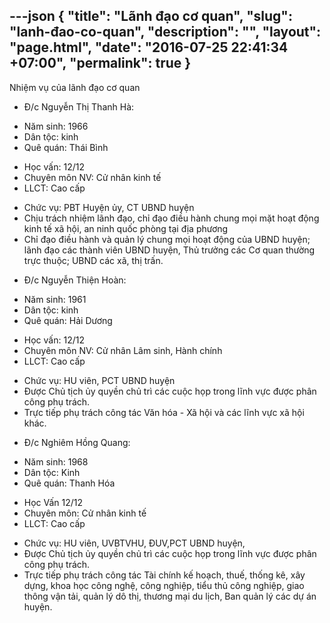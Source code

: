 ---json
{
    "title": "Lãnh đạo cơ quan",
    "slug": "lanh-đao-co-quan",
    "description": "",
    "layout": "page.html",
    "date": "2016-07-25 22:41:34 +07:00",
    "permalink": true
}
---

Nhiệm vụ của lãnh đạo cơ quan
* Đ/c Nguyễn Thị Thanh Hà:
- Năm sinh: 1966
- Dân tộc: kinh
- Quê quán: Thái Bình
+ Học vấn: 12/12
+ Chuyên môn NV: Cử nhân kinh tế
+ LLCT: Cao cấp​
- Chức vụ: PBT Huyện ủy, CT UBND huyện
- Chịu trách nhiệm lãnh đạo, chỉ đạo điều hành chung mọi mặt hoạt động kinh tế xã hội, an ninh quốc phòng tại địa phương
- Chỉ đạo điều hành và quản lý chung mọi hoạt động của UBND huyện; lãnh đạo các thành viên UBND huyện, Thủ trưởng các Cơ quan thường trực thuộc; UBND các xã, thị trấn.
* Đ/c Nguyễn Thiện Hoàn:
- Năm sinh: 1961
- Dân tộc: kinh
- Quê quán: Hải Dương
+ Học vấn: 12/12
+ Chuyên môn NV: Cử nhân Lâm sinh, Hành chính
+ LLCT: Cao cấp
- Chức vụ: HU viên, PCT UBND huyện
- Được Chủ tịch ủy quyền chủ trì các cuộc họp trong lĩnh vực được phân công phụ trách.
- Trực tiếp phụ trách công tác Văn hóa - Xã hội và các lĩnh vực xã hội khác.
* Đ/c Nghiêm Hồng Quang:
- Năm sinh: 1968
- Dân tộc: Kinh
- Quê quán: Thanh Hóa
+ Học Vấn 12/12
+ Chuyên môn: Cử nhân kinh tế
+ LLCT: Cao cấp
- Chức vụ: HU viên, UVBTVHU, ĐUV,PCT UBND huyện,
- Được Chủ tịch ủy quyền chủ trì các cuộc họp trong lĩnh vực được phân công phụ trách.
- Trực tiếp phụ trách công tác Tài chính kế hoạch, thuế, thống kê, xây dựng, khoa học công nghệ, công nghiệp, tiểu thủ công nghiệp, giao thông vận tải, quản lý dô thị, thương mại du lịch, Ban quản lý các dự án huyện.